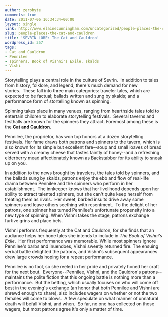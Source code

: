 ```yaml
---
author: zerobyte
comments: true
date: 2011-07-06 16:34:34+00:00
layout: single
link: http://www.elainecunningham.com/uncategorized/people-places-the-cat-and-cauldron/
slug: people-places-the-cat-and-cauldron
title: 'SEVRIN LORE: The Cat and Cauldron'
wordpress_id: 357
tags:
- Cat and Cauldron
- Pennilee
- spinners. Book of Vishni's Exile. skalds
- Vishi
---
```


Storytelling plays a central role in the culture of Sevrin.  In addition to tales from history, folklore, and legend, there's much demand for new stories.  These fall into three main categories: traveler tales, which are expected to be factual; ballads written and sung by skalds; and a performance form of stortelling known as spinning.

Spinning takes place in many venues, ranging from hearthside tales told to entertain children to elaborate storytelling festivals.  Several taverns and festhalls are known for the spinners they attract. Foremost among these is the **Cat and Cauldron**.

Pennilee, the proprietor, has won top honors at a dozen storytelling festivals. Her fame draws both patrons and spinners to the tavern, which is also known for its simple but excellent fare--soup and small loaves of bread served with a creamy cheese that tastes faintly of honey--and a refreshing elderberry mead affectionately known as Backstabber for its ability to sneak up on you.

In addition to the news brought by travelers, the tales told by spinners, and the ballads sung by skalds, patrons enjoy the ebb and flow of real-life drama between Pennilee and the spinners who perform in her establishment.  The innkeeper knows that her livelihood depends upon her ability to attract talented spinners, but she can't quite keep herself from treating them as rivals.  Her sweet, barbed insults drive away some spinners and leave others seething with resentment.  To the delight of her patrons, one spinner has turned Pennilee's unfortunate propensity into a new type of spinning. When Vishni takes the stage, patrons exchange furtive grins and place bets.

Vishni performs frequently at the Cat and Cauldron, for she finds that an audiance helps her hone tales she intends to include in _The Book of Vishni's Exile_.  Her first performance was memorable. While most spinners ignore Pennilee's barbs and inuendoes, Vishni sweetly returned fire. The ensuing verbal battle delighted the patrons, and Vishni's subsequent appearances drew large crowds hoping for a repeat performance.

Pennilee is no fool, so she reeled in her pride and privately honed her craft for the next bout.  Everyone--Pennilee, Vishni, and the Cauldron's patrons--maintains the polite fiction that this ongoing battle is nothing more than a performance.  But the betting, which usually focuses on who will come off best in the evening's exchange (an honor that both Pennilee and Vishni are shrewd enough to share), also includes wagers on whether or not the two females will come to blows.  A few speculate on what manner of unnatural death will befall Vishni, and when.  So far, no one has collected on those wagers, but most patrons agree it's only a matter of time.
